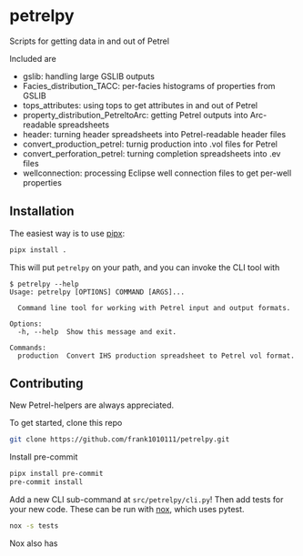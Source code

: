 # petrelpy

Scripts for getting data in and out of Petrel

Included are

- gslib: handling large GSLIB outputs
- Facies_distribution_TACC: per-facies histograms of properties from GSLIB
- tops_attributes: using tops to get attributes in and out of Petrel
- property_distribution_PetreltoArc: getting Petrel outputs into Arc-readable
  spreadsheets
- header: turning header spreadsheets into Petrel-readable header files
- convert_production_petrel: turnig production into .vol files for Petrel
- convert_perforation_petrel: turning completion spreadsheets into .ev files
- wellconnection: processing Eclipse well connection files to get per-well
  properties

## Installation

The easiest way is to use [pipx](https://pypa.github.io/pipx/):

```sh
pipx install .
```

This will put `petrelpy` on your path, and you can invoke the CLI tool with

```
$ petrelpy --help
Usage: petrelpy [OPTIONS] COMMAND [ARGS]...

  Command line tool for working with Petrel input and output formats.

Options:
  -h, --help  Show this message and exit.

Commands:
  production  Convert IHS production spreadsheet to Petrel vol format.
```

## Contributing

New Petrel-helpers are always appreciated.

To get started, clone this repo

```sh
git clone https://github.com/frank1010111/petrelpy.git
```

Install pre-commit

```sh
pipx install pre-commit
pre-commit install
```

Add a new CLI sub-command at `src/petrelpy/cli.py`! Then add tests for your new
code. These can be run with [nox](https://nox.thea.codes/en/stable/), which uses
pytest.

```sh
nox -s tests
```

Nox also has
